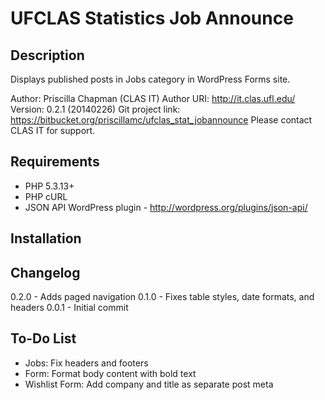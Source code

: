 UFCLAS Statistics Job Announce
===============================

Description
----------------

Displays published posts in Jobs category in WordPress Forms site.

Author: Priscilla Chapman (CLAS IT)
Author URI: http://it.clas.ufl.edu/
Version: 0.2.1 (20140226)
Git project link: https://bitbucket.org/priscillamc/ufclas_stat_jobannounce
Please contact CLAS IT for support.

Requirements
------------------
- PHP 5.3.13+
- PHP cURL
- JSON API WordPress plugin - http://wordpress.org/plugins/json-api/

Installation
------------------

Changelog
------------------
0.2.0 - Adds paged navigation
0.1.0 - Fixes table styles, date formats, and headers
0.0.1 - Initial commit


To-Do List
------------------
- Jobs: Fix headers and footers
- Form: Format body content with bold text
- Wishlist Form: Add company and title as separate post meta


